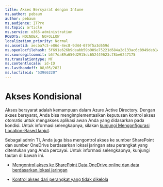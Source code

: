 ```yaml
---
title: Akses Bersyarat dengan Intune
ms.author: pebaum
author: pebaum
ms.audience: ITPro
ms.topic: article
ms.service: o365-administration
ROBOTS: NOINDEX, NOFOLLOW
localization_priority: Normal
ms.assetid: aecba7c5-e86d-4ec8-9d44-679f5a3d659d
ms.openlocfilehash: 5f691e626b9deabb59b909e75221d684a2d133ac6c8949deb148b5646c0d117c
ms.sourcegitcommit: b5f7da89a650d2915dc652449623c78be6247175
ms.translationtype: MT
ms.contentlocale: id-ID
ms.lasthandoff: 08/05/2021
ms.locfileid: "53966220"
---
```

# <a name="conditional-access"></a>Akses Kondisional

Akses bersyarat adalah kemampuan dalam Azure Active Directory. Dengan akses bersyarat, Anda bisa mengimplementasikan keputusan kontrol akses otomatis untuk mengakses aplikasi awan Anda yang didasarkan pada kondisi. Untuk informasi selengkapnya, silakan [kunjungi Mengonfigurasi Location-Based lanjut](https://docs.microsoft.com/azure/active-directory/conditional-access/overview).

Sebagai admin TI, Anda juga bisa mengontrol akses ke sumber SharePoint dan sumber OneDrive berdasarkan lokasi jaringan atau perangkat yang ditentukan yang Anda percayai. Untuk informasi selengkapnya, kunjungi tautan di bawah ini.

- [Mengontrol akses ke SharePoint Data OneDrive online dan data berdasarkan lokasi jaringan](https://docs.microsoft.com/sharepoint/control-access-based-on-network-location)

- [Kontrol akses dari perangkat yang tidak dikelola](https://docs.microsoft.com/sharepoint/control-access-from-unmanaged-devices)

